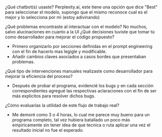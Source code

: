 ¿Qué chatbot(s) usaste?
Perplexity.ai, este tiene una opción que dice "Best" para seleccionar el modelo, supongo que el mismo reconoce cual es el mejor y lo selecciona por mi (estoy adivinando)


¿Qué problemas encontraste al interactuar con el modelo?
No muchos, salvo alucinaciones en cuanto a la UI
¿Qué decisiones tuviste que tomar tú como desarrollador para mejorar el código propuesto? 
* Primero organizarlo por secciones definidas en el prompt engineering con el fin de hacerlo mas legigle y modificable.
* Añadir cambios claves asociados a casos bordes que presentaban problemas.

¿Qué tipo de intervenciones manuales realizaste como desarrollador para mejorar la eficiencia del proceso?
* Después de probar el programa, evidencié los bugs y en cada sección correspondientes agregué las respectivas aclaraciones con el fin de ser más explicitos para resolver dichos bugs.

¿Cómo evaluarías la utilidad de este flujo de trabajo real?
* Me demoré como 3 o 4 horas, lo cual me parece muy bueno para un programa completo, tal vez hubiera batallado un poco más empiricamente sin tener idea de que tecnica o ruta aplicar una vez el resultado inicial no fue el esperado.